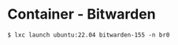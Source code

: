 # Container - Bitwarden
~~~
$ lxc launch ubuntu:22.04 bitwarden-155 -n br0
~~~

<!--stackedit_data:
eyJoaXN0b3J5IjpbMjA1ODk0MTIxXX0=
-->